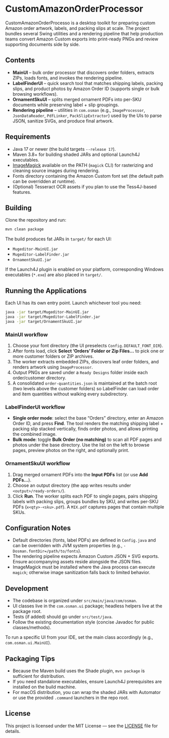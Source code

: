 # CustomAmazonOrderProcessor

CustomAmazonOrderProcesso is a desktop toolkit for preparing custom Amazon order artwork, labels, and packing slips at scale. The project bundles several Swing utilities and a rendering pipeline that help production teams convert Amazon Custom exports into print-ready PNGs and review supporting documents side by side.

## Contents

- **MainUI** – bulk order processor that discovers order folders, extracts ZIPs, loads fonts, and invokes the rendering pipeline.
- **LabelFinderUI** – quick search tool that matches shipping labels, packing slips, and product photos by Amazon Order ID (supports single or bulk browsing workflows).
- **OrnamentSkuUI** – splits merged ornament PDFs into per-SKU documents while preserving label + slip groupings.
- **Rendering pipeline** – utilities in `com.osman` (e.g., `ImageProcessor`, `JsonDataReader`, `PdfLinker`, `PackSlipExtractor`) used by the UIs to parse JSON, sanitize SVGs, and produce final artwork.

## Requirements

- Java 17 or newer (the build targets `--release 17`).
- Maven 3.8+ for building shaded JARs and optional Launch4J executables.
- [ImageMagick](https://imagemagick.org/) available on the PATH (`magick` CLI) for rasterizing and cleaning source images during rendering.
- Fonts directory containing the Amazon Custom font set (the default path can be overridden at runtime).
- (Optional) Tesseract OCR assets if you plan to use the Tess4J-based features.

## Building

Clone the repository and run:

```bash
mvn clean package
```

The build produces fat JARs in `target/` for each UI:

- `Mugeditor-MainUI.jar`
- `Mugeditor-LabelFinder.jar`
- `OrnamentSkuUI.jar`

If the Launch4J plugin is enabled on your platform, corresponding Windows executables (`*.exe`) are also placed in `target/`.

## Running the Applications

Each UI has its own entry point. Launch whichever tool you need:

```bash
java -jar target/Mugeditor-MainUI.jar
java -jar target/Mugeditor-LabelFinder.jar
java -jar target/OrnamentSkuUI.jar
```

### MainUI workflow

1. Choose your font directory (the UI preselects `Config.DEFAULT_FONT_DIR`).
2. After fonts load, click **Select ‘Orders’ Folder or Zip Files…** to pick one or more customer folders or ZIP archives.
3. The worker extracts embedded ZIPs, discovers leaf order folders, and renders artwork using `ImageProcessor`.
4. Output PNGs are saved under a `Ready Designs` folder inside each order/customer directory.
5. A consolidated `order-quantities.json` is maintained at the batch root (two levels above the customer folders) so LabelFinder can load order and item quantities without walking every subdirectory.

### LabelFinderUI workflow

- **Single order mode**: select the base “Orders” directory, enter an Amazon Order ID, and press **Find**. The tool renders the matching shipping label + packing slip stacked vertically, finds order photos, and allows printing the combined image.
- **Bulk mode**: toggle **Bulk Order (no matching)** to scan all PDF pages and photos under the base directory. Use the list on the left to browse pages, preview photos on the right, and optionally print.

### OrnamentSkuUI workflow

1. Drag merged ornament PDFs into the **Input PDFs** list (or use **Add PDFs…**).
2. Choose an output directory (the app writes results under `<output>/ready-orders/`).
3. Click **Run**. The worker splits each PDF to single pages, pairs shipping labels with packing slips, groups bundles by SKU, and writes per-SKU PDFs (`x<qty>-<sku>.pdf`). A `MIX.pdf` captures pages that contain multiple SKUs.

## Configuration Notes

- Default directories (fonts, label PDFs) are defined in `Config.java` and can be overridden with JVM system properties (e.g., `-Dosman.fontDir=/path/to/fonts`).
- The rendering pipeline expects Amazon Custom JSON + SVG exports. Ensure accompanying assets reside alongside the JSON files.
- ImageMagick must be installed where the Java process can execute `magick`; otherwise image sanitization falls back to limited behavior.

## Development

- The codebase is organized under `src/main/java/com/osman`.
- UI classes live in the `com.osman.ui` package; headless helpers live at the package root.
- Tests (if added) should go under `src/test/java`.
- Follow the existing documentation style (concise Javadoc for public classes/methods).

To run a specific UI from your IDE, set the main class accordingly (e.g., `com.osman.ui.MainUI`).

## Packaging Tips

- Because the Maven build uses the Shade plugin, `mvn package` is sufficient for distribution.
- If you need standalone executables, ensure Launch4J prerequisites are installed on the build machine.
- For macOS distribution, you can wrap the shaded JARs with Automator or use the provided `.command` launchers in the repo root.

## License

This project is licensed under the MIT License — see the [LICENSE](LICENSE) file for details.
